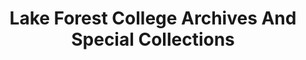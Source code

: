 ---
layout: repo
title: "Lake Forest College Archives And Special Collections"
id: 15928
permalink: repos/15928/
---